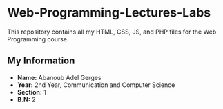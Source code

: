 # Web-Programming-Lectures-Labs

This repository contains all my HTML, CSS, JS, and PHP files for the Web Programming course.

## My Information

- **Name:** Abanoub Adel Gerges
- **Year:** 2nd Year, Communication and Computer Science
- **Section:** 1
- **B.N:** 2
